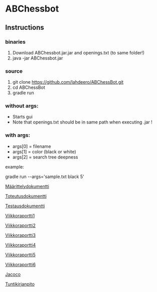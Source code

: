 # ABChessbot

## Instructions

### binaries

1. Download ABChessbot.jar.jar and openings.txt (to same folder!)
2. java -jar ABChessbot.jar

### source

1. git clone https://github.com/lahdeero/ABChessBot.git
2. cd ABChessBot
3. gradle run

### without args:

* Starts gui
* Note that openings.txt should be in same path when executing .jar !

### with args:

* args[0] = filename
* args[1] = color (black or white)
* args[2] = search tree deepness

example:

gradle run --args='sample.txt black 5'

[Määrittelydokumentti](https://github.com/lahdeero/ABChessbot/blob/master/dokumentaatio/Maarittelydokumentti.md)

[Toteutusdokumentti](https://github.com/lahdeero/ABChessbot/blob/master/dokumentaatio/Toteutusdokumentti.md)

[Testausdokumentti](https://github.com/lahdeero/ABChessbot/blob/master/dokumentaatio/Testausdokumentti.md)

[Viikkoraportti1](https://github.com/lahdeero/ABChessbot/blob/master/dokumentaatio/Viikkoraportti1.md)

[Viikkoraportti2](https://github.com/lahdeero/ABChessbot/blob/master/dokumentaatio/Viikkoraportti2.md)

[Viikkoraportti3](https://github.com/lahdeero/ABChessbot/blob/master/dokumentaatio/Viikkoraportti3.md)

[Viikkoraportti4](https://github.com/lahdeero/ABChessbot/blob/master/dokumentaatio/Viikkoraportti4.md)

[Viikkoraportti5](https://github.com/lahdeero/ABChessbot/blob/master/dokumentaatio/Viikkoraportti5.md)

[Viikkoraportti6](https://github.com/lahdeero/ABChessbot/blob/master/dokumentaatio/Viikkoraportti6.md)

[Jacoco](https://github.com/lahdeero/ABChessbot/blob/master/dokumentaatio/jacoco/test/html)

[Tuntikirjanpito](https://github.com/lahdeero/ABChessbot/blob/master/dokumentaatio/Tuntikirjanpito.md)

